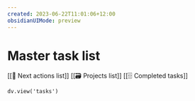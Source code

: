 ```yaml
---
created: 2023-06-22T11:01:06+12:00
obsidianUIMode: preview
---
```

# Master task list

[[📝 Next actions list]]
[[🗃️ Projects list]]
[[🗄️ Completed tasks]]

```dataviewjs
dv.view('tasks')
```


